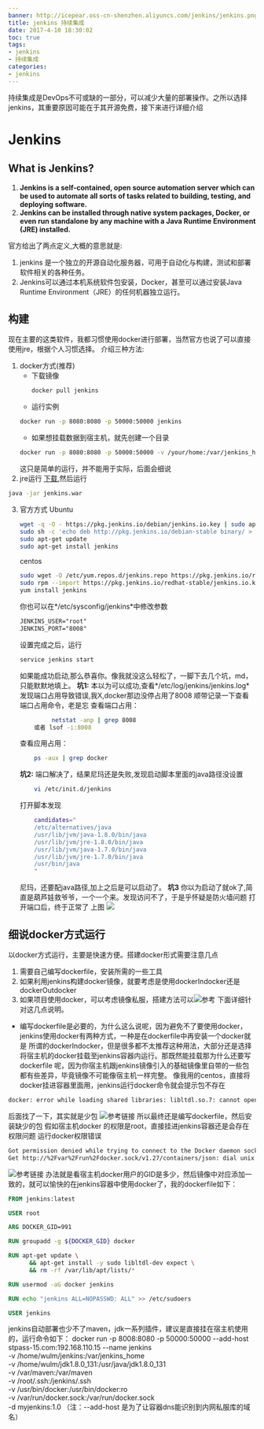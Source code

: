 ```yaml
---
banner: http://icepear.oss-cn-shenzhen.aliyuncs.com/jenkins/jenkins.png
title: jenkins 持续集成 
date: 2017-4-10 18:30:02
toc: true
tags: 
- jenkins
- 持续集成
categories:
- jenkins
---
```

持续集成是DevOps不可或缺的一部分，可以减少大量的部署操作。之所以选择jenkins，其重要原因可能在于其开源免费，接下来进行详细介绍
<!--more-->
# Jenkins
## What is Jenkins?
1. **Jenkins is a self-contained, open source automation server which can be used to automate all sorts of tasks related to building, testing, and deploying software.**
2. **Jenkins can be installed through native system packages, Docker, or even run standalone by any machine with a Java Runtime Environment (JRE) installed.**

官方给出了两点定义,大概的意思就是:

1. jenkins 是一个独立的开源自动化服务器，可用于自动化与构建，测试和部署软件相关的各种任务。
2. Jenkins可以通过本机系统软件包安装，Docker，甚至可以通过安装Java Runtime Environment（JRE）的任何机器独立运行。

## 构建
现在主要的这类软件，我都习惯使用docker进行部署，当然官方也说了可以直接使用jre，根据个人习惯选择。
介绍三种方法:
1. docker方式(推荐)
    - 下载镜像
        ```bash
        docker pull jenkins
        ```
    - 运行实例
    ```bash
    docker run -p 8080:8080 -p 50000:50000 jenkins
    ```
    - 如果想挂载数据到宿主机，就先创建一个目录
    ```bash
    docker run -p 8080:8080 -p 50000:50000 -v /your/home:/var/jenkins_home jenkins
    ```
    这只是简单的运行，并不能用于实际，后面会细说
2. jre运行
[下载](https://jenkins.io/download/),然后运行
```bash
java -jar jenkins.war
```
3. 官方方式
    Ubuntu
    ```bash
    wget -q -O - https://pkg.jenkins.io/debian/jenkins.io.key | sudo apt-key add -
    sudo sh -c 'echo deb http://pkg.jenkins.io/debian-stable binary/ > /etc/apt/sources.list.d/jenkins.list'
    sudo apt-get update
    sudo apt-get install jenkins
    ```
    centos
    ```bash
    sudo wget -O /etc/yum.repos.d/jenkins.repo https://pkg.jenkins.io/redhat-stable/jenkins.repo
    sudo rpm --import https://pkg.jenkins.io/redhat-stable/jenkins.io.key
    yum install jenkins
    ```
    你也可以在*/etc/sysconfig/jenkins*中修改参数
    ```xml
    JENKINS_USER="root"
    JENKINS_PORT="8008"
    ```
    设置完成之后，运行
    ```bash
    service jenkins start
    ```
    如果能成功启动,那么恭喜你。像我就没这么轻松了，一脚下去几个坑，md，只能默默地填上。
    **坑1:** 本以为可以成功,查看*/etc/log/jenkins/jenkins.log*发现端口占用导致错误,我X,docker那边没停占用了8008
    顺带记录一下查看端口占用命令，老是忘
    查看端口占用：
    ```bash
             netstat -anp | grep 8008 
        或者 lsof -i:8008
    ```
    查看应用占用：
    ```bash
        ps -aux | grep docker
    ```
    **坑2:** 端口解决了，结果尼玛还是失败,发现启动脚本里面的java路径没设置
    ```bash
        vi /etc/init.d/jenkins
    ```
    打开脚本发现
    ```bash
        candidates="
        /etc/alternatives/java
        /usr/lib/jvm/java-1.8.0/bin/java
        /usr/lib/jvm/jre-1.8.0/bin/java
        /usr/lib/jvm/java-1.7.0/bin/java
        /usr/lib/jvm/jre-1.7.0/bin/java
        /usr/bin/java
        "
    ```
    尼玛，还要配java路径,加上之后是可以启动了。
    **坑3** 你以为启动了就ok了,简直是葫芦娃救爷爷，一个一个来。发现访问不了，于是乎怀疑是防火墙问题
    打开端口后，终于正常了
    上图
    ![](http://icepear.oss-cn-shenzhen.aliyuncs.com/jenkins/jenkins-start.png)
## 细说docker方式运行
以docker方式运行，主要是快速方便。搭建docker形式需要注意几点
1. 需要自己编写dockerfile，安装所需的一些工具
2. 如果利用jenkins构建docker镜像，就要考虑是使用dockerIndocker还是dockerOutdocker
3. 如果项目使用docker，可以考虑镜像私服，搭建方法可以![参考](http://www.icepear.cn/2017/04/11/other/docker-registry/)
下面详细针对这几点说明。
- 编写dockerfile是必要的，为什么这么说呢，因为避免不了要使用docker，jenkins使用docker有两种方式，一种是在dockerfile中再安装一个docker就是
所谓的dockerIndocker，但是很多都不太推荐这种用法，大部分还是选择将宿主机的docker挂载至jenkins容器内运行。那既然能挂载那为什么还要写dockerfile
呢，因为你宿主机跟jenkins镜像引入的基础镜像里自带的一些包都有些差异，毕竟镜像不可能像宿主机一样完整。
像我用的centos，直接将docker挂进容器里面用，jenkins运行docker命令就会提示包不存在
```bash
docker: error while loading shared libraries: libltdl.so.7: cannot open shared object file: No such file or directory
```
后面找了一下，其实就是少包
![参考链接](https://stackoverflow.com/questions/45121945/jenkins-in-docker-container-run-docker-pipeline)
所以最终还是编写dockerfile，然后安装缺少的包
假如宿主机docker 的权限是root，直接挂进jenkins容器还是会存在权限问题
运行docker权限错误
```bash
Got permission denied while trying to connect to the Docker daemon socket at unix:///var/run/docker.sock:
Get http://%2Fvar%2Frun%2Fdocker.sock/v1.27/containers/json: dial unix /var/run/docker.sock: connect: permission denied
```
![参考链接](https://stackoverflow.com/questions/42164653/docker-in-docker-permissions-error)
办法就是看宿主机docker用户的GID是多少，然后镜像中对应添加一致的，就可以愉快的在jenkins容器中使用docker了，我的dockerfile如下：
```Dockerfile
FROM jenkins:latest

USER root

ARG DOCKER_GID=991

RUN groupadd -g ${DOCKER_GID} docker

RUN apt-get update \
      && apt-get install -y sudo libltdl-dev expect \
      && rm -rf /var/lib/apt/lists/*

RUN usermod -aG docker jenkins

RUN echo "jenkins ALL=NOPASSWD: ALL" >> /etc/sudoers

USER jenkins

```
jenkins自动部署也少不了maven，jdk一系列插件，建议是直接挂在宿主机使用的，运行命令如下：
docker run -p 8008:8080 -p 50000:50000 --add-host stpass-15.com:192.168.110.15 --name jenkins \
    -v /home/wulm/jenkins:/var/jenkins_home \
    -v /home/wulm/jdk1.8.0_131:/usr/java/jdk1.8.0_131 \
    -v /var/maven:/var/maven \
    -v /root/.ssh:/jenkins/.ssh \
    -v /usr/bin/docker:/usr/bin/docker:ro \
    -v /var/run/docker.sock:/var/run/docker.sock \
 -d myjenkins:1.0
（注：--add-host 是为了让容器dns能识别到内网私服库的域名）
